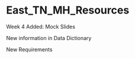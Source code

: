 # East_TN_MH_Resources
Week 4 Added:
Mock Slides

New information in Data Dictionary 

New Requirements 


